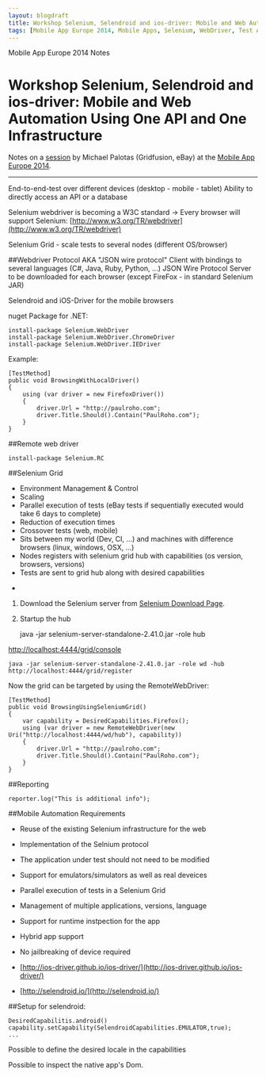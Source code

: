 ```yaml
---
layout: blogdraft
title: Workshop Selenium, Selendroid and ios-driver: Mobile and Web Automation Using One API and One Infrastructure (Michael Palotas)
tags: [Mobile App Europe 2014, Mobile Apps, Selenium, WebDriver, Test Automation]
---
```


Mobile App Europe 2014 Notes

Workshop Selenium, Selendroid and ios-driver: Mobile and Web Automation Using One API and One Infrastructure
===
Notes on a [session](http://mobileappeurope.com/talks/selenium-selendroid-and-ios-driver-mobile-and-web-automation-using-one-api-and-one-infrastructure/ "Workshop Selenium, Selendroid and ios-driver: Mobile and Web Automation Using One API and One Infrastructure")
by Michael Palotas (Gridfusion, eBay)
at the [Mobile App Europe 2014](http://mobileappeurope.com/).

---
End-to-end-test over different devices (desktop - mobile - tablet)
Ability to directly access an API or a database

Selenium webdriver is becoming a W3C standard -> Every browser will support Selenium: [http://www.w3.org/TR/webdriver](http://www.w3.org/TR/webdriver)

Selenium Grid - scale tests to several nodes (different OS/browser) 

##Webdriver Protocol
AKA "JSON wire protocol"
Client with bindings to several languages (C#, Java, Ruby, Python, ...)
JSON Wire Protocol
Server to be downloaded for each browser (except FireFox - in standard Selenium JAR)

Selendroid and iOS-Driver for the mobile browsers

nuget Package for .NET:

    install-package Selenium.WebDriver
    install-package Selenium.WebDriver.ChromeDriver
    install-package Selenium.WebDriver.IEDriver

Example:

    [TestMethod]
    public void BrowsingWithLocalDriver()
    {
        using (var driver = new FirefoxDriver())
        {
            driver.Url = "http://paulroho.com";
            driver.Title.Should().Contain("PaulRoho.com");
        }
    }


##Remote web driver 

    install-package Selenium.RC

##Selenium Grid
* Environment Management & Control
* Scaling
* Parallel execution of tests (eBay tests if sequentially executed would take 6 days to complete)
* Reduction of execution times
* Crossover tests (web, mobile)
* Sits between my world (Dev, CI, ...) and machines with difference browsers (linux, windows, OSX, ...)
* Nodes registers with selenium grid hub with capabilities (os version, browsers, versions)
* Tests are sent to grid hub along with desired capabilities

-

1. Download the Selenium server from [Selenium Download Page](http://www.seleniumhq.org/download/).
2. Startup the hub

    java -jar selenium-server-standalone-2.41.0.jar -role hub

[http://localhost:4444/grid/console](http://localhost:4444/grid/console)

    java -jar selenium-server-standalone-2.41.0.jar -role wd -hub http://localhost:4444/grid/register

Now the grid can be targeted by using the RemoteWebDriver:

    [TestMethod]
    public void BrowsingUsingSeleniumGrid()
    {
        var capability = DesiredCapabilities.Firefox();
        using (var driver = new RemoteWebDriver(new Uri("http://localhost:4444/wd/hub"), capability))
        {
            driver.Url = "http://paulroho.com";
            driver.Title.Should().Contain("PaulRoho.com");
        }
    }


##Reporting

    reporter.log("This is additional info");

##Mobile Automation Requirements
* Reuse of the existing Selenium infrastructure for the web
* Implementation of the Selnium protocol
* The application under test should not need to be modified
* Support for emulators/simulators as well as real deveices
* Parallel execution of tests in a Selenium Grid
* Management of multiple applications, versions, language
* Support for runtime instpection for the app
* Hybrid app support
* No jailbreaking of device required

* [http://ios-driver.github.io/ios-driver/](http://ios-driver.github.io/ios-driver/)
* [http://selendroid.io/](http://selendroid.io/)

##Setup for selendroid:

    DesiredCapabilitis.android()
    capability.setCapability(SelendroidCapabilities.EMULATOR,true);
    ...

Possible to define the desired locale in the capabilities

Possible to inspect the native app's Dom.
